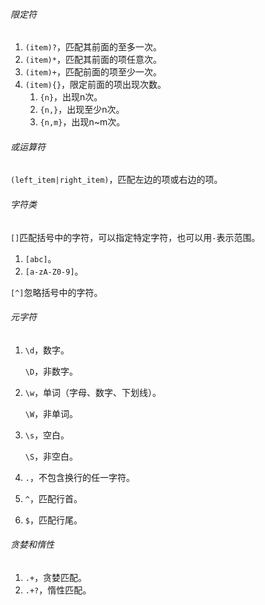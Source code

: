 ###### 限定符

1. `(item)?`，匹配其前面的至多一次。
2. `(item)*`，匹配其前面的项任意次。
3. `(item)+`，匹配前面的项至少一次。
4. `(item){}`，限定前面的项出现次数。
   1. `{n}`，出现n次。
   2. `{n,}`，出现至少n次。
   3. `{n,m}`，出现n~m次。

###### 或运算符

`(left_item|right_item)`，匹配左边的项或右边的项。

###### 字符类

`[]`匹配括号中的字符，可以指定特定字符，也可以用`-`表示范围。

1. `[abc]`。
2. `[a-zA-Z0-9]`。

`[^]`忽略括号中的字符。

 ###### 元字符

1. `\d`，数字。

   `\D`，非数字。

2. `\w`，单词（字母、数字、下划线）。

   `\W`，非单词。

3. `\s`，空白。

   `\S`，非空白。

4. `.`，不包含换行的任一字符。

5. `^`，匹配行首。

6. `$`，匹配行尾。

###### 贪婪和惰性

1. `.+`，贪婪匹配。
2. `.+?`，惰性匹配。